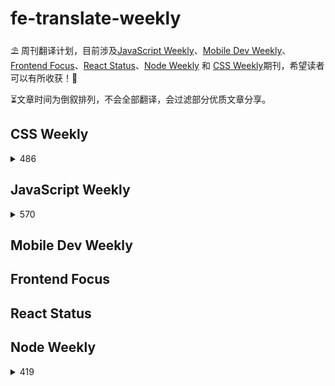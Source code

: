 # fe-translate-weekly
⛱ 周刊翻译计划，目前涉及[JavaScript Weekly](https://javascriptweekly.com/)、[Mobile Dev Weekly](https://mobiledevweekly.com/)、[Frontend Focus](https://frontendfoc.us/)、[React Status](https://react.statuscode.com/)、[Node Weekly](https://nodeweekly.com/) 和 [CSS Weekly](https://css-weekly.com/)期刊，希望读者可以有所收获！🥳

⏳文章时间为倒叙排列，不会全部翻译，会过滤部分优质文章分享。
## CSS Weekly
<details>
  <summary style="cursor: pointer">
    486
  </summary>

* [CSS中 :has() 选择器不仅仅是 “父选择器”](/CSS_Weekly/486/has_selector.md)

</details>

## JavaScript Weekly
<details>
  <summary style="cursor: pointer">
    570
  </summary>

* [ES2021：特性速递](/JavaScript_Weekly/570/ES2021_new_feature.md) 
* [比较 Svelte 和 React](/JavaScript_Weekly/570/svelte_vs_react.md) 
* [重新思考三元运算符](/JavaScript_Weekly/570/ternary.md) 

</details>

## Mobile Dev Weekly

## Frontend Focus

## React Status

## Node Weekly
<details>
  <summary style="cursor: pointer">
    419
  </summary>

* [Node.js框架选择指南](/Node_Weekly/419/Nodejs_Framework_Selection_Guide.md) 

</details>
